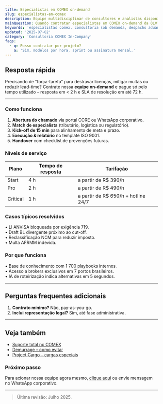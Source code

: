 ```yaml
---
title: Especialistas em COMEX on-demand
slug: especialistas-em-comex
description: Equipe multidisciplinar de consultores e analistas disponível sob demanda para resolver desafios aduaneiros, logísticos e fiscais.
mainQuestion: Quando contratar especialistas em COMEX on-demand da OLV?
keywords: 'especialistas comex, consultoria sob demanda, despacho aduaneiro, logística internacional'
updated: '2025-07-02'
category: 'Consultoria COMEX In-Company'
faqs:
  - q: Posso contratar por projeto?
    a: 'Sim, modelos por hora, sprint ou assinatura mensal.'
---
```


## Resposta rápida

Precisando de "força-tarefa" para destravar licenças, mitigar multas ou reduzir lead-time? Contrate nossa **equipe on-demand** e pague só pelo tempo utilizado – resposta em < 2 h e SLA de resolução em até 72 h.

---

### Como funciona

1. **Abertura do chamado** via portal CORE ou WhatsApp corporativo.
2. **Match de especialista** (tributário, logística ou regulatório).
3. **Kick-off de 15 min** para alinhamento de meta e prazo.
4. **Execução & relatório** no template ISO 9001.
5. **Handover** com checklist de prevenções futuras.

### Níveis de serviço

| Plano    | Tempo de resposta | Tarifação                           |
| -------- | ----------------- | ----------------------------------- |
| Start    | 4 h               | a partir de R$ 390/h                |
| Pro      | 2 h               | a partir de R$ 490/h                |
| Critical | 1 h               | a partir de R$ 650/h + hotline 24/7 |

### Casos típicos resolvidos

• LI ANVISA bloqueada por exigência 719.  
• Draft BL divergente próximo ao cut-off.  
• Reclassificação NCM para reduzir imposto.  
• Multa AFRMM indevida.

### Por que funciona

• Base de conhecimento com 1 700 playbooks internos.  
• Acesso a brokers exclusivos em 7 portos brasileiros.  
• IA de roteirização indica alternativas em 5 segundos.

---

## Perguntas frequentes adicionais

1. **Contrato mínimo?** Não, pay-as-you-go.
2. **Inclui representação legal?** Sim, até fase administrativa.

---

## Veja também

- [Suporte total no COMEX](/answers/suporte-total-no-comex)
- [Demurrage – como evitar](/answers/demurrage-e-detention)
- [Project Cargo – cargas especiais](/answers/project-cargo-oog)

### Próximo passo

Para acionar nossa equipe agora mesmo, [clique aqui](https://olvinternacional.com.br/contato) ou envie mensagem no WhatsApp corporativo.

---

> Última revisão: Julho 2025.
